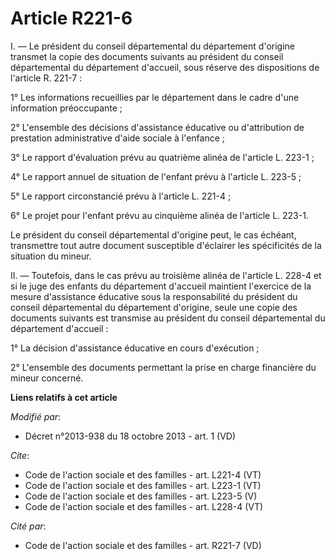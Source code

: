 # Article R221-6

I. ― Le président du conseil départemental du département d'origine transmet la copie des documents suivants au président du
conseil départemental du département d'accueil, sous réserve des dispositions de l'article R. 221-7 : 

1° Les informations recueillies par le département dans le cadre d'une information préoccupante ; 

2° L'ensemble des décisions d'assistance éducative ou d'attribution de prestation administrative d'aide sociale à
l'enfance ; 

3° Le rapport d'évaluation prévu au quatrième alinéa de l'article L. 223-1 ; 

4° Le rapport annuel de situation de l'enfant prévu à l'article L. 223-5 ; 

5° Le rapport circonstancié prévu à l'article L. 221-4 ; 

6° Le projet pour l'enfant prévu au cinquième alinéa de l'article L. 223-1. 

Le président du conseil départemental d'origine peut, le cas échéant, transmettre tout autre document susceptible d'éclairer
les spécificités de la situation du mineur. 

II. ― Toutefois, dans le cas prévu au troisième alinéa de l'article L. 228-4 et si le juge des enfants du département
d'accueil maintient l'exercice de la mesure d'assistance éducative sous la responsabilité du président du conseil
départemental du département d'origine, seule une copie des documents suivants est transmise au président du conseil
départemental du département d'accueil : 

1° La décision d'assistance éducative en cours d'exécution ; 

2° L'ensemble des documents permettant la prise en charge financière du mineur concerné.

**Liens relatifs à cet article**

_Modifié par_:

  - Décret n°2013-938 du 18 octobre 2013 - art. 1 (VD)

_Cite_:

  - Code de l'action sociale et des familles - art. L221-4 (VT)
  - Code de l'action sociale et des familles - art. L223-1 (VT)
  - Code de l'action sociale et des familles - art. L223-5 (V)
  - Code de l'action sociale et des familles - art. L228-4 (VT)

_Cité par_:

  - Code de l'action sociale et des familles - art. R221-7 (VD)
